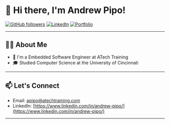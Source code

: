 # 👋 Hi there, I'm Andrew Pipo!

[![GitHub followers](https://img.shields.io/github/followers/yourusername?label=Follow&style=social)](https://github.com/apipo-atech)
[![LinkedIn](https://img.shields.io/badge/LinkedIn-blue?logo=linkedin&logoColor=white)]([https://linkedin.com/in/yourprofile](https://www.linkedin.com/in/andrew-pipo/))
[![Portfolio](https://img.shields.io/badge/Portfolio-website-orange)](https://andrewpipo.com)

---

## 🧑‍💻 About Me

- 💼 I'm a Embedded Software Engineer at ATech Training
- 🎓 Studied Computer Science at the University of Cincinnati

---

## 📫 Let's Connect

- Email: [apipo@atechtraining.com](mailto:apipo@atechtraining.com)
- LinkedIn: [https://www.linkedin.com/in/andrew-pipo/](https://www.linkedin.com/in/andrew-pipo/)

---

